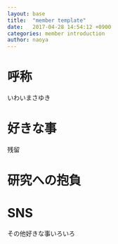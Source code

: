 ```yaml
---
layout: base
title:  "member template"
date:   2017-04-28 14:54:12 +0900
categories: member introduction
author: naoya
---
```

# 呼称
いわいまさゆき

# 好きな事
残留

# 研究への抱負

# SNS



その他好きな事いろいろ

